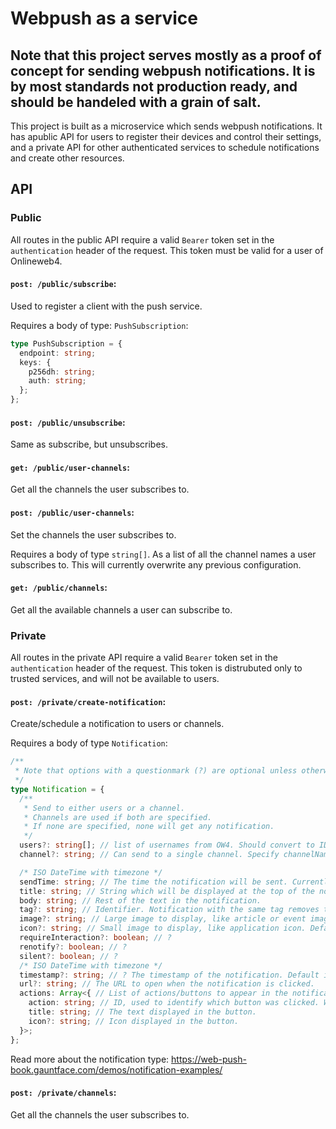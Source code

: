 # Webpush as a service

## Note that this project serves mostly as a proof of concept for sending webpush notifications. It is by most standards not production ready, and should be handeled with a grain of salt.

This project is built as a microservice which sends webpush notifications. It has apublic API for users to register their devices and control their settings, and a private API for other authenticated services to schedule notifications and create other resources.

## API

### Public

All routes in the public API require a valid `Bearer` token set in the `authentication` header of the request.
This token must be valid for a user of Onlineweb4.

#### `post: /public/subscribe`:
Used to register a client with the push service.

Requires a body of type: `PushSubscription`:

``` typescript
type PushSubscription = {
  endpoint: string;
  keys: {
    p256dh: string;
    auth: string;
  };
};
```

#### `post: /public/unsubscribe`:
Same as subscribe, but unsubscribes.

#### `get: /public/user-channels`:
Get all the channels the user subscribes to.

#### `post: /public/user-channels`:
Set the channels the user subscribes to.

Requires a body of type `string[]`. As a list of all the channel names a user subscribes to. This will currently overwrite any previous configuration.

#### `get: /public/channels`:
Get all the available channels a user can subscribe to.

### Private

All routes in the private API require a valid `Bearer` token set in the `authentication` header of the request.
This token is distrubuted only to trusted services, and will not be available to users.

#### `post: /private/create-notification`:
Create/schedule a notification to users or channels.

Requires a body of type `Notification`:

``` typescript
/**
 * Note that options with a questionmark (?) are optional unless otherwise specified.
 */
type Notification = {
  /**
   * Send to either users or a channel.
   * Channels are used if both are specified.
   * If none are specified, none will get any notification.
   */
  users?: string[]; // list of usernames from OW4. Should convert to ID.
  channel?: string; // Can send to a single channel. Specify channelName.

  /* ISO DateTime with timezone */
  sendTime: string; // The time the notification will be sent. Currently has to be in the future.
  title: string; // String which will be displayed at the top of the notification.
  body: string; // Rest of the text in the notification.
  tag?: string; // Identifier. Notification with the same tag removes the previous one.
  image?: string; // Large image to display, like article or event image.
  icon?: string; // Small image to display, like application icon. Default is OWF icon.
  requireInteraction?: boolean; // ?
  renotify?: boolean; // ?
  silent?: boolean; // ?
  /* ISO DateTime with timezone */
  timestamp?: string; // ? The timestamp of the notification. Default is Date.now().
  url?: string; // The URL to open when the notification is clicked.
  actions: Array<{ // List of actions/buttons to appear in the notification.
    action: string; // ID, used to identify which button was clicked. Will need to be implemented in serviceworker.
    title: string; // The text displayed in the button.
    icon?: string; // Icon displayed in the button.
  }>;
};

```

Read more about the notification type: https://web-push-book.gauntface.com/demos/notification-examples/

#### `post: /private/channels`:
Get all the channels the user subscribes to.
